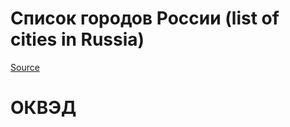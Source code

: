 # Список городов России (list of cities in Russia)

[Source](https://ru.wikipedia.org/w/index.php?title=Список_городов_России&stable=1)

# ОКВЭД
